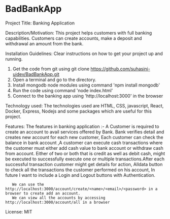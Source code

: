 # BadBankApp

Project Title: Banking Application

Description/Motivation: This project helps customers with full banking capabilities.  Customers can create accounts, make a deposit and withdrawal an amount from the bank. 

Installation Guidelines: Clear instructions on how to get your project up and running.
1. Get the code from git using git clone https://github.com/suhasini-uidev/BadBankApp.git
2. Open a terminal and go to the directory.
3. Install mongodb node modules using command 'npm install mongodb'
4. Run the code using command 'node index.html'
5. Connect to the banking app using 'http://localhost:3000' in the browser

Technology used: The technologies used are HTML, CSS, javascript, React, Docker, Express, Nodejs and some packages which are useful  for this project.

Features: The features in banking application  :-
       A Customer is required to create an account to avail services offered by Bank. Bank verifies detail and creates new account for each new customer, Each customer can check the balance in bank account ,A customer can execute cash transactions where the customer must either add cash value to bank account or withdraw cash from account. Either of two or both that is credit as well as debit cash, might be executed to successfully execute one or multiple transactions.After each successful transaction customer might get details for action, Alldata button to check all the transactions the customer performed on his account, In future I want to include a Login  and Logout  buttons with Authentication.

       We can use the http://localhost:3000/account/create/<name>/<email>/<password> in a browser to create add an account.
       We can view all the accounts by accessing http://localhost:3000/account/all in a browser

License: MIT
